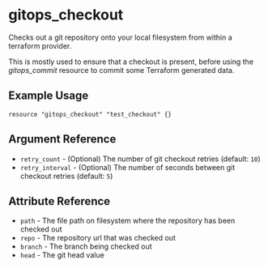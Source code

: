 # <resource name> gitops_checkout

Checks out a git repository onto your local filesystem from within a terraform provider.

This is mostly used to ensure that a checkout is present, before using the _gitops_commit_
resource to commit some Terraform generated data.

## Example Usage

```hcl
resource "gitops_checkout" "test_checkout" {}
```

## Argument Reference

* `retry_count` - (Optional) The number of git checkout retries (default: `10`)
* `retry_interval` - (Optional) The number of seconds between git checkout retries (default: `5`)

## Attribute Reference

* `path` -  The file path on filesystem where the repository has been checked out
* `repo` - The repository url that was checked out
* `branch` - The branch being checked out
* `head` - The git head value
